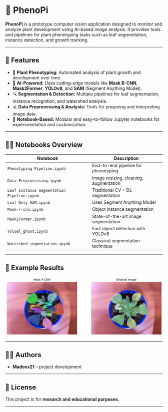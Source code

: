# 🌿 PhenoPi

**PhenoPi** is a prototype computer vision application designed to monitor and analyze plant development using AI-based image analysis. It provides tools and pipelines for plant phenotyping tasks such as leaf segmentation, instance detection, and growth tracking.

---

## 🚀 Features

* 🌱 **Plant Phenotyping:** Automated analysis of plant growth and development over time.
* 🧠 **AI-Powered:** Uses cutting-edge models like **Mask R-CNN**, **Mask2Former**, **YOLOv8**, and **SAM** (Segment Anything Model).
* 🔍 **Segmentation & Detection:** Multiple pipelines for leaf segmentation, instance recognition, and watershed analysis.
* 📊 **Data Preprocessing & Analysis:** Tools for preparing and interpreting image data.
* 🧪 **Notebook-Based:** Modular and easy-to-follow Jupyter notebooks for experimentation and customization.

---

## 🧑‍🔬 Notebooks Overview

| Notebook                                    | Description                            |
| ------------------------------------------- | -------------------------------------- |
| `Phenotyping Pipeline.ipynb`                | End-to-end pipeline for phenotyping    |
| `Data Preprocessing.ipynb`                  | Image resizing, cleaning, augmentation |
| `Leaf Instance Segmentation Pipeline.ipynb` | Traditional CV + DL segmentation       |
| `Leaf Only SAM.ipynb`                       | Uses Segment Anything Model            |
| `Mask-r-cnn.ipynb`                          | Object instance segmentation           |
| `Mask2Former.ipynb`                         | State-of-the-art image segmentation    |
| `Yolo8l_ghost.ipynb`                        | Fast object detection with YOLOv8      |
| `Watershed segmentation.ipynb`              | Classical segmentation technique       |

---

## 📸 Example Results

![Leaf Segmentation Result](images/mask-r-cnn_result.jpg)

---

## 🧑‍💻 Authors

* **Madoxx21** – project development

---

## 📜 License

This project is for **research and educational purposes**.

---
